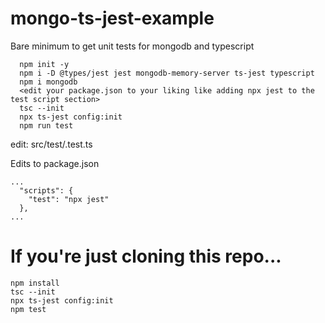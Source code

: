 # mongo-ts-jest-example

Bare minimum to get unit tests for mongodb and typescript

```
  npm init -y
  npm i -D @types/jest jest mongodb-memory-server ts-jest typescript
  npm i mongodb
  <edit your package.json to your liking like adding npx jest to the test script section>
  tsc --init
  npx ts-jest config:init
  npm run test
```

edit:
src/test/<FILENAME>.test.ts

Edits to package.json

```
...
  "scripts": {
    "test": "npx jest"
  },
...
```

# If you're just cloning this repo...

```
npm install
tsc --init
npx ts-jest config:init
npm test
```
